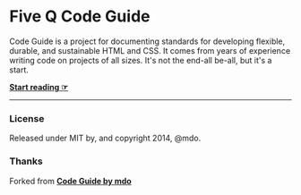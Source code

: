 # Five Q Code Guide

Code Guide is a project for documenting standards for developing flexible, durable, and sustainable HTML and CSS. It comes from years of experience writing code on projects of all sizes. It's not the end-all be-all, but it's a start.

**[Start reading ☞](http://akwright.com/_fiveq/code-standards)**

---

### License

Released under MIT by, and copyright 2014, @mdo.

### Thanks

Forked from **[Code Guide by mdo](https://github.com/mdo/code-guide)**
